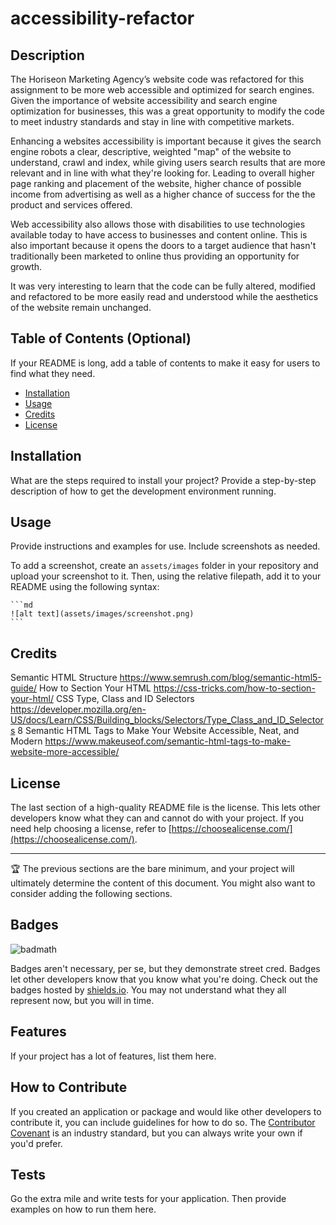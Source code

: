 # accessibility-refactor
## Description
The Horiseon Marketing Agency’s website code was refactored for this assignment to be more web accessible and optimized for search engines. Given the importance of website accessibility and search engine optimization for businesses, this was a great opportunity to modify the code to meet industry standards and stay in line with competitive markets.  

Enhancing a websites accessibility is important because it gives the search engine robots a clear, descriptive, weighted "map" of the website to understand, crawl and index, while giving users search results that are more relevant and in line with what they're looking for.  Leading to overall higher page ranking and placement of the website, higher chance of possible income from advertising as well as a higher chance of success for the the product and services offered. 

Web accessibility also allows those with disabilities to use technologies available today to have access to businesses and content online.  This is also important because it opens the doors to a target audience that hasn't traditionally been marketed to online thus providing an opportunity for growth. 

It was very interesting to learn that the code can be fully altered, modified and refactored to be more easily read and understood while the aesthetics of the website remain unchanged. 


## Table of Contents (Optional)

If your README is long, add a table of contents to make it easy for users to find what they need.

- [Installation](#installation)
- [Usage](#usage)
- [Credits](#credits)
- [License](#license)

## Installation

What are the steps required to install your project? Provide a step-by-step description of how to get the development environment running.

## Usage

Provide instructions and examples for use. Include screenshots as needed.

To add a screenshot, create an `assets/images` folder in your repository and upload your screenshot to it. Then, using the relative filepath, add it to your README using the following syntax:

    ```md
    ![alt text](assets/images/screenshot.png)
    ```

## Credits

Semantic HTML Structure https://www.semrush.com/blog/semantic-html5-guide/
How to Section Your HTML https://css-tricks.com/how-to-section-your-html/
CSS Type, Class and ID Selectors https://developer.mozilla.org/en-US/docs/Learn/CSS/Building_blocks/Selectors/Type_Class_and_ID_Selectors
8 Semantic HTML Tags to Make Your Website Accessible, Neat, and Modern https://www.makeuseof.com/semantic-html-tags-to-make-website-more-accessible/


## License

The last section of a high-quality README file is the license. This lets other developers know what they can and cannot do with your project. If you need help choosing a license, refer to [https://choosealicense.com/](https://choosealicense.com/).

---

🏆 The previous sections are the bare minimum, and your project will ultimately determine the content of this document. You might also want to consider adding the following sections.

## Badges

![badmath](https://img.shields.io/github/languages/top/lernantino/badmath)

Badges aren't necessary, per se, but they demonstrate street cred. Badges let other developers know that you know what you're doing. Check out the badges hosted by [shields.io](https://shields.io/). You may not understand what they all represent now, but you will in time.

## Features

If your project has a lot of features, list them here.

## How to Contribute

If you created an application or package and would like other developers to contribute it, you can include guidelines for how to do so. The [Contributor Covenant](https://www.contributor-covenant.org/) is an industry standard, but you can always write your own if you'd prefer.

## Tests
Go the extra mile and write tests for your application. Then provide examples on how to run them here.
